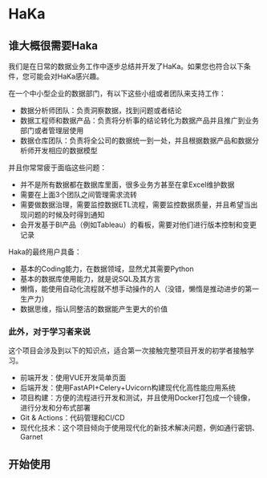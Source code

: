 # HaKa

## 谁大概很需要Haka
我们是在日常的数据业务工作中逐步总结并开发了HaKa。如果您也符合以下条件，您可能会对HaKa感兴趣。

在一个中小型企业的数据部门，有以下这些小组或者团队来支持工作：
- 数据分析师团队：负责洞察数据，找到问题或者结论
- 数据工程师和数据产品：负责将分析事的结论转化为数据产品并且推广到业务部门或者管理层使用
- 数据仓库团队：负责将全公司的数据统一到一处，并且根据数据产品和数据分析师开发相应的数据模型

并且你常常疲于面临这些问题：
- 并不是所有数据都在数据库里面，很多业务方甚至在拿Excel维护数据
- 需要在上面3个团队之间管理需求流转
- 需要做数据治理，需要监控数据ETL流程，需要监控数据质量，并且希望当出现问题的时候及时得到通知
- 会开发基于BI产品（例如Tableau）的看板，需要对他们进行版本控制和变更记录

Haka的最终用户具备：
- 基本的Coding能力，在数据领域，显然尤其需要Python
- 基本的数据库使用能力，就是说SQL及其方言
- 懒惰，能使用自动化流程就不想手动操作的人（没错，懒惰是推动进步的第一生产力）
- 数据思维，指认同整洁的数据能产生更大的价值

### 此外，对于学习者来说
这个项目会涉及到以下的知识点，适合第一次接触完整项目开发的初学者接触学习。

- 前端开发：使用VUE开发简单页面
- 后端开发：使用FastAPI+Celery+Uvicorn构建现代化高性能应用系统
- 项目构建：方便的流程进行开发和测试，并且使用Docker打包成一个镜像，进行分发和分布式部署
- Git & Actions：代码管理和CI/CD
- 现代化技术：这个项目倾向于使用现代化的新技术解决问题，例如通行密钥、Garnet

## 开始使用
